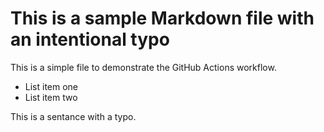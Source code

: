# This is a sample Markdown file with an intentional typo

This is a simple file to demonstrate the GitHub Actions workflow.

- List item one
- List item two

This is a sentance with a typo.

